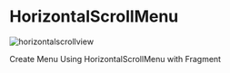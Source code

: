 # HorizontalScrollMenu

![horizontalscrollview](https://user-images.githubusercontent.com/13601980/32670908-41043226-c680-11e7-81d0-811b3333d482.png)

Create Menu Using HorizontalScrollMenu with Fragment

